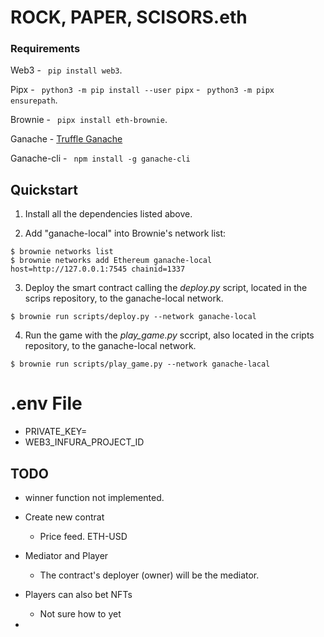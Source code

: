 # **ROCK, PAPER, SCISORS.eth**

### Requirements

Web3 - ` pip install web3`.

Pipx - ` python3 -m pip install --user pipx` - ` python3 -m pipx ensurepath`.

Brownie - ` pipx install eth-brownie`.

Ganache - [Truffle Ganache](https://trufflesuite.com/ganache/)

Ganache-cli - ` npm install -g ganache-cli`

## Quickstart

1. Install all the dependencies listed above.

2. Add "ganache-local" into Brownie's network list:

```
$ brownie networks list
$ brownie networks add Ethereum ganache-local host=http://127.0.0.1:7545 chainid=1337
```

3. Deploy the smart contract calling the _deploy.py_ script, located in the scrips repository, to the ganache-local network.

```
$ brownie run scripts/deploy.py --network ganache-local
```

4. Run the game with the _play_game.py_ sccript, also located in the cripts repository, to the ganache-local network.

```
$ brownie run scripts/play_game.py --network ganache-lacal
```

# .env File

- PRIVATE_KEY=
- WEB3_INFURA_PROJECT_ID

## TODO

- winner function not implemented.

- Create new contrat

  - Price feed. ETH-USD

- Mediator and Player

  - The contract's deployer (owner) will be the mediator.

- Players can also bet NFTs

  - Not sure how to yet

-
